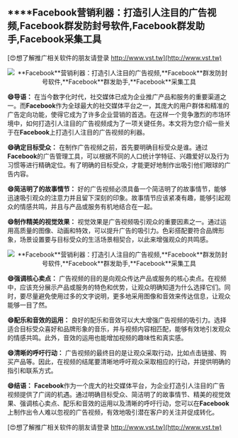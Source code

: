 ## ****Facebook**营销利器：打造引人注目的广告视频,**Facebook**群发防封号软件,**Facebook**群发助手,**Facebook**采集工具**

[😍想了解推广相关软件的朋友请登录 http://www.vst.tw](http://www.vst.tw)

 <center><img src="https://vst.tw/MP4/tuiguang/png/8.png" alt="**Facebook**营销利器：打造引人注目的广告视频,**Facebook**群发防封号软件,**Facebook**群发助手,**Facebook**采集工具"></center>

**😄导语：**
在当今数字化时代，社交媒体已成为企业推广产品和服务的重要渠道之一。而**Facebook**作为全球最大的社交媒体平台之一，其庞大的用户群体和精准的广告定向功能，使得它成为了许多企业营销的首选。在这样一个竞争激烈的市场环境中，如何打造引人注目的广告视频成为了一项关键任务。本文将为您介绍一些关于在**Facebook**上打造引人注目的广告视频的利器。

**😄确定目标受众：**
在制作广告视频之前，首先要明确目标受众是谁。通过**Facebook**的广告管理工具，可以根据不同的人口统计学特征、兴趣爱好以及行为习惯等进行精确定位。有了明确的目标受众，才能更好地制作出吸引他们眼球的广告内容。

**😄简洁明了的故事情节：**
好的广告视频必须具备一个简洁明了的故事情节，能够迅速吸引观众的注意力并且留下深刻的印象。故事情节应该紧凑有趣，能够引起观众的情感共鸣，并且与产品或服务有机地结合在一起。

**😄制作精美的视觉效果：**
视觉效果是广告视频吸引观众的重要因素之一。通过运用高质量的图像、动画和特效，可以提升广告的吸引力。色彩搭配要符合品牌形象，场景设置要与目标受众的生活场景相契合，以此来增强观众的共鸣感。

 <center><img src="https://vst.tw/MP4/tuiguang/png/5.png" alt="**Facebook**营销利器：打造引人注目的广告视频,**Facebook**群发防封号软件,**Facebook**群发助手,**Facebook**采集工具"></center>

**😄强调核心卖点：**
广告视频的目的是向观众传达产品或服务的核心卖点。在视频中，应该充分展示产品或服务的特色和优势，让观众明确知道为什么选择它们。同时，要尽量避免使用过多的文字说明，更多地采用图像和音效来传达信息，让观众能够一目了然。

**😄配乐和音效的运用：**
良好的配乐和音效可以大大增强广告视频的吸引力。选择适合目标受众喜好和品牌形象的音乐，并与视频内容相匹配，能够有效地引发观众的情感共鸣。此外，音效的运用也能增加视频的趣味性和真实感。

**😄清晰的呼吁行动：**
广告视频的最终目的是让观众采取行动，比如点击链接、购买产品等。因此，在视频的结尾要清晰地呼吁观众采取相应的行动，并提供明确的指引和联系方式。

**😄结语：**
**Facebook**作为一个庞大的社交媒体平台，为企业打造引人注目的广告视频提供了广阔的机遇。通过明确目标受众、简洁明了的故事情节、精美的视觉效果、强调核心卖点、配乐和音效的运用以及清晰的呼吁行动，您可以在**Facebook**上制作出令人难以忽视的广告视频，有效地吸引潜在客户的关注并促成转化。

[😍想了解推广相关软件的朋友请登录 http://www.vst.tw](http://www.vst.tw)



